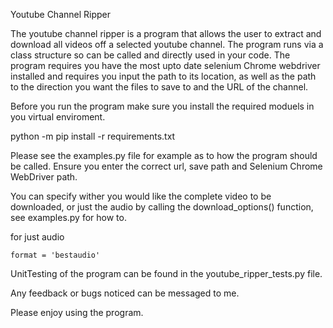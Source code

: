 Youtube Channel Ripper


The youtube channel ripper is a program that allows the user to extract and download all videos off a selected youtube channel. The program runs via a class structure so can be called and directly used in your code. The program requires you have the most upto date selenium Chrome webdriver installed and requires you input the path to its location, as well as the path to the direction you want the files to save to and the URL of the channel.


Before you run the program make sure you install the required moduels in you virtual enviroment. 

  python -m pip install -r requirements.txt
  
  
Please see the examples.py file for example as to how the program should be called. Ensure you enter the correct url, save path and Selenium Chrome WebDriver path. 


You can specify wither you would like the complete video to be downloaded, or just the audio by calling the download_options() function, see examples.py for how to. 

  for just audio 
  
    format = 'bestaudio'


UnitTesting of the program can be found in the youtube_ripper_tests.py file. 


Any feedback or bugs noticed can be messaged to me. 


Please enjoy using the program. 
